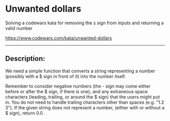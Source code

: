 # Unwanted dollars
Solving a codewars kata for removing the `$` sign from inputs and returning a valid number

https://www.codewars.com/kata/unwanted-dollars

-------

## Description:
We need a simple function that converts a string representing a number (possibly with a $ sign in front of it) into the number itself.

Remember to consider negative numbers (the - sign may come either before or after the $ sign, if there is one), and any extraneous space characters (leading, trailing, or around the $ sign) that the users might put in. You do not need to handle trailing characters other than spaces (e.g. "1.2 3"). If the given string does not represent a number, (either with or without a $ sign), return 0.0 .
